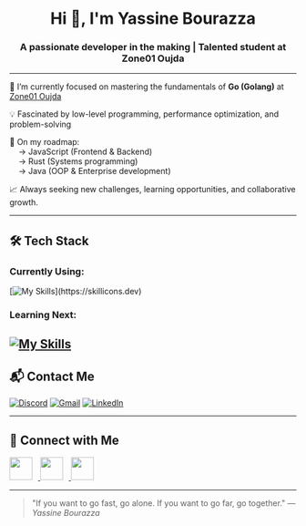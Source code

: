 <h1 align="center">Hi 👋, I'm Yassine Bourazza</h1>
<h3 align="center">A passionate developer in the making | Talented student at Zone01 Oujda</h3>

---

🌟 I’m currently focused on mastering the fundamentals of **Go (Golang)** at [Zone01 Oujda](https://zone01oujda.org/)

💡 Fascinated by low-level programming, performance optimization, and problem-solving

🎯 On my roadmap:  
&nbsp;&nbsp;&nbsp;&nbsp;→ JavaScript (Frontend & Backend)  
&nbsp;&nbsp;&nbsp;&nbsp;→ Rust (Systems programming)  
&nbsp;&nbsp;&nbsp;&nbsp;→ Java (OOP & Enterprise development)

📈 Always seeking new challenges, learning opportunities, and collaborative growth.

---

## 🛠️ Tech Stack

### Currently Using:
[![My Skills](https://skillicons.dev/icons?i=go,html,css,)](https://skillicons.dev)

### Learning Next:
[![My Skills](https://skillicons.dev/icons?i=js,rust,java)](https://skillicons.dev)
---

## 📬 Contact Me

[![Discord](https://img.shields.io/badge/Discord-5865F2?style=for-the-badge&logo=discord&logoColor=white)](https://discord.com/users/yourID)
[![Gmail](https://img.shields.io/badge/Gmail-D14836?style=for-the-badge&logo=gmail&logoColor=white)](mailto:your.email@gmail.com)
[![LinkedIn](https://img.shields.io/badge/LinkedIn-0077B5?style=for-the-badge&logo=linkedin&logoColor=white)](https://linkedin.com/in/your-profile)

---

## 🔗 Connect with Me

<a href="mailto:your.email@gmail.com" target="_blank">
  <img src="https://raw.githubusercontent.com/gauravghongde/social-icons/master/SVG/Color/Gmail.svg" width="40px" style="margin-right:10px"/>
</a>

<a href="https://discord.com/users/YOUR_DISCORD_ID" target="_blank">
  <img src="https://raw.githubusercontent.com/gauravghongde/social-icons/master/SVG/Color/Discord.svg" width="40px" style="margin-right:10px"/>
</a>

<a href="https://linkedin.com/in/YOUR_LINKEDIN" target="_blank">
  <img src="https://raw.githubusercontent.com/gauravghongde/social-icons/master/SVG/Color/LinkedIN.svg" width="40px" />
</a>

---

> "If you want to go fast, go alone. If you want to go far, go together."
> — *Yassine Bourazza*


